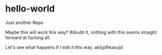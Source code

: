 # hello-world
Just another Repo

Maybe this will work this way?
#doubt it, nothing with this seems straight forward at fucking all.

Let's see what happens if I edit it this way. aklsjdhkasujd
